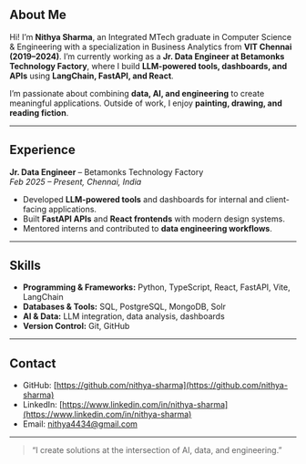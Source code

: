 ## About Me
Hi! I’m **Nithya Sharma**, an Integrated MTech graduate in Computer Science & Engineering with a specialization in Business Analytics from **VIT Chennai (2019–2024)**. I’m currently working as a **Jr. Data Engineer at Betamonks Technology Factory**, where I build **LLM-powered tools, dashboards, and APIs** using **LangChain, FastAPI, and React**.  

I’m passionate about combining **data, AI, and engineering** to create meaningful applications. Outside of work, I enjoy **painting, drawing, and reading fiction**.

---

## Experience

**Jr. Data Engineer** – Betamonks Technology Factory  
*Feb 2025 – Present, Chennai, India*  
- Developed **LLM-powered tools** and dashboards for internal and client-facing applications.  
- Built **FastAPI APIs** and **React frontends** with modern design systems.  
- Mentored interns and contributed to **data engineering workflows**.

---
## Skills

- **Programming & Frameworks:** Python, TypeScript, React, FastAPI, Vite, LangChain  
- **Databases & Tools:** SQL, PostgreSQL, MongoDB, Solr  
- **AI & Data:** LLM integration, data analysis, dashboards  
- **Version Control:** Git, GitHub  



---

## Contact

- GitHub: [https://github.com/nithya-sharma](https://github.com/nithya-sharma)  
- LinkedIn: [https://www.linkedin.com/in/nithya-sharma](https://www.linkedin.com/in/nithya-sharma)  
- Email: [nithya4434@gmail.com](nithya4434@gmail.com)
---

> “I create solutions at the intersection of AI, data, and engineering.”
